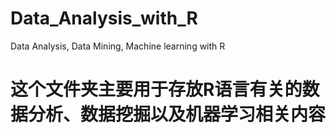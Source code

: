 # Data_Analysis_with_R
Data Analysis, Data Mining, Machine learning with R


# 这个文件夹主要用于存放R语言有关的数据分析、数据挖掘以及机器学习相关内容

